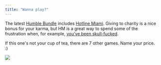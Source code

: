 ```yaml
---
title: "Wanna play?"
---
```


The latest [Humble Bundle](http://humblebundle.com) includes [Hotline
Miami](http://hotlinemiami.com/). Giving to charity is a nice bonus for your
karma, but HM is a great way to spend some of the frustration when, for
example, [you've been skull-fucked](http://cyprio.net/wtf/2013-05-29-less-wisdom.html).

If this one's not your cup of tea, there are 7 other games. Name your price.
:)

![](http://static.cyprio.net/wtf/hotline-miami.jpg)

